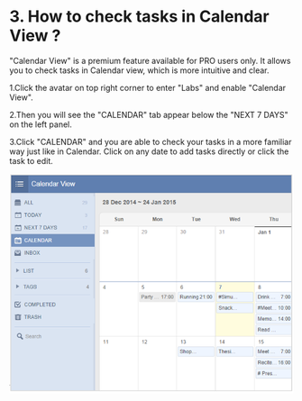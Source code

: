 # 3. How to check tasks in Calendar View ?
"Calendar View" is a premium feature available for PRO users only. It allows you to check tasks in Calendar view, which is more intuitive and clear.

1.Click the avatar on top right corner to enter "Labs" and enable "Calendar View".

2.Then you will see the "CALENDAR" tab appear below the "NEXT 7 DAYS" on the left panel.

3.Click "CALENDAR" and you are able to check your tasks in a more familiar way just like in Calendar. Click on any date to add tasks directly or click the task to edit.

![](../images/image1.10.3W.png)
